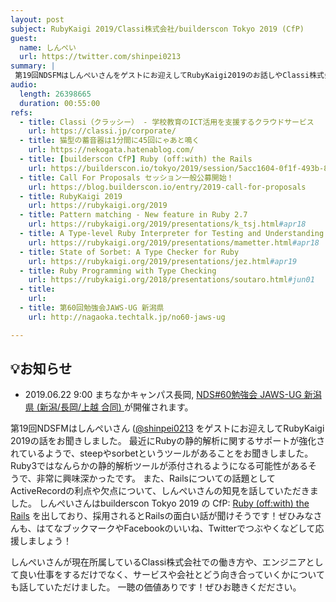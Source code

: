 ```yaml
---
layout: post
subject: RubyKaigi 2019/Classi株式会社/builderscon Tokyo 2019 (CfP)
guest:
  name: しんぺい
  url: https://twitter.com/shinpei0213
summary: |
 第19回NDSFMはしんぺいさんをゲストにお迎えしてRubyKaigi2019のお話しやClassi株式会社でのお仕事についてお聞きしました
audio:
  length: 26398665
  duration: 00:55:00
refs:
  - title: Classi（クラッシー） - 学校教育のICT活用を支援するクラウドサービス
    url: https://classi.jp/corporate/
  - title: 猫型の蓄音器は1分間に45回にゃあと鳴く
    url: https://nekogata.hatenablog.com/
  - title: [builderscon CfP] Ruby (off:with) the Rails
    url: https://builderscon.io/tokyo/2019/session/5acc1604-0f1f-493b-8025-364042db7123
  - title: Call For Proposals セッション一般公募開始！
    url: https://blog.builderscon.io/entry/2019-call-for-proposals
  - title: RubyKaigi 2019
    url: https://rubykaigi.org/2019
  - title: Pattern matching - New feature in Ruby 2.7
    url: https://rubykaigi.org/2019/presentations/k_tsj.html#apr18
  - title: A Type-level Ruby Interpreter for Testing and Understanding
    url: https://rubykaigi.org/2019/presentations/mametter.html#apr18
  - title: State of Sorbet: A Type Checker for Ruby
    url: https://rubykaigi.org/2019/presentations/jez.html#apr19
  - title: Ruby Programming with Type Checking
    url: https://rubykaigi.org/2018/presentations/soutaro.html#jun01
  - title:
    url:
  - title: 第60回勉強会JAWS-UG 新潟県
    url: http://nagaoka.techtalk.jp/no60-jaws-ug

---
```


## 💡お知らせ

- 2019.06.22 9:00 まちなかキャンパス長岡, [NDS#60勉強会 JAWS-UG 新潟県 (新潟/長岡/上越 合同) ](http://nagaoka.techtalk.jp/no60-jaws-ug)が開催されます。


第19回NDSFMはしんぺいさん ([@shinpei0213](s://twitter.com/shinpei0213) をゲストにお迎えしてRubyKaigi 2019の話をお聞きしました。
最近にRubyの静的解析に関するサポートが強化されているようで、steepやsorbetというツールがあることをお聞きしました。
Ruby3ではなんらかの静的解析ツールが添付されるようになる可能性があるそうで、非常に興味深かったです。
また、Railsについての話題としてActiveRecordの利点や欠点について、しんぺいさんの知見を話していただきました。
しんぺいさんはbuilderscon Tokyo 2019 の CfP: [Ruby (off:with) the Rails](https://builderscon.io/tokyo/2019/session/5acc1604-0f1f-493b-8025-364042db7123) を出しており、採用されるとRailsの面白い話が聞けそうです！ぜひみなさんも、はてなブックマークやFacebookのいいね、Twitterでつぶやくなどして応援しましょう！

しんぺいさんが現在所属しているClassi株式会社での働き方や、エンジニアとして良い仕事をするだけでなく、サービスや会社とどう向き合っていくかについても話していただけました。
一聴の価値ありです！ぜひお聴きくだださい。


